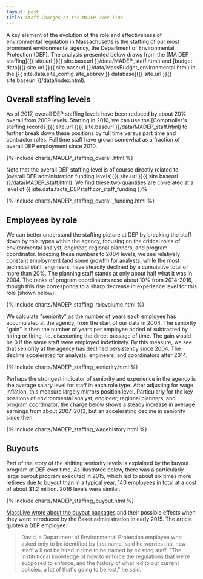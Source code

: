 ```yaml
---
layout: post
title: Staff Changes at the MADEP Over Time
---
```


A key element of the evolution of the role and effectiveness of environmental regulation in Massachusetts is the staffing of our most prominent environmental agency, the Department of Environmental Protection (DEP). The analysis presented below draws from the [MA DEP staffing]({{ site.url }}{{ site.baseurl }}/data/MADEP_staff.html) and [budget data]({{ site.url }}{{ site.baseurl }}/data/MassBudget_environmental.html) in the [{{ site.data.site_config.site_abbrev }} database]({{ site.url }}{{ site.baseurl }}/data/index.html).

<!-- ![]({{ site.url }}{{ site.baseurl }}/assets/figures/MADEP_staff_earnings_by_role.png) -->

## Overall staffing levels

As of 2017, overall DEP staffing levels have been reduced by about 20% overall from 2009 levels.  Starting in 2010, we can use the [Comptroller's staffing records]({{ site.url }}{{ site.baseurl }}/data/MADEP_staff.html) to further break down these positions by full time versus part time and contractor roles.  Full time staff have grown somewhat as a fraction of overall DEP employment since 2010.

{% include charts/MADEP_staffing_overall.html %}

Note that the overall DEP staffing level is of course directly related to [overall DEP administration funding levels]({{ site.url }}{{ site.baseurl }}/data/MADEP_staff.html).  We find these two quantities are correlated at a level of {{ site.data.facts_DEPstaff.cor_staff_funding }}%

{% include charts/MADEP_staffing_overall_funding.html %}

## Employees by role

We can better understand the staffing picture at DEP by breaking the staff down by role types within the agency, focusing on the critical roles of environmental analyst, engineer, regional planners, and program coordinator.  Indexing these numbers to 2004 levels, we see relatively constant employment (and some growth) for analysts, while the most technical staff, engineers, have steadily declined by a cumulative total of more than 20%. The planning staff stands at only about half what it was in 2004.  The ranks of program coordinators rose about 10% from 2014-2016, though this rise corresponds to a sharp decrease in experience level for this role (shown below).

{% include charts/MADEP_staffing_rolevolume.html %}

We calculate "seniority" as the number of years each employee has accumulated at the agency, from the start of our data in 2004.  The seniority "gain" is then the number of years per employee added of subtracted by hiring or firing, i.e. discounting the direct passage of time.  The gain would be 0 if the same staff were employed indefinitely.  By this measure, we see that seniority at the agency has declined persistently since 2004.  The decline accelerated for analysts, engineers, and coordinators after 2014.

{% include charts/MADEP_staffing_seniority.html %}

Perhaps the strongest indicator of seniority and experience in the agency is the average salary level for staff in each role type. After adjusting for wage inflation, this measure largely mirrors position level.  Particularly for the key positions of environmental analyst, engineer, regional planners, and program coordinator, the charge below shows a steady increase in average earnings from about 2007-2013, but an accelerating decline in seniority since then.  

{% include charts/MADEP_staffing_wagehistory.html %}

## Buyouts

Part of the story of the shifting seniority levels is explained by the buyout program at DEP over time.  As illustrated below, there was a particularly large buyout program executed in 2015, which led to about six times more retirees due to buyout than in a typical year, 140 employees in total at a cost of about $1.2 million.  2016 levels were similar.

{% include charts/MADEP_staffing_buyout.html %}

[MassLive wrote about the buyout packages](http://www.masslive.com/politics/index.ssf/2015/03/agencies_overseeing_revenue_we.html) and their possible effects when they were introduced by the Baker administration in early 2015.  The article quotes a DEP employee:

> David, a Department of Environmental Protection employee who asked only to be identified by first name, said he worries that new staff will not be hired in time to be trained by existing staff. "The institutional knowledge of how to enforce the regulations that we're supposed to enforce, and the history of what led to our current policies, a lot of that's going to be lost," he said.
